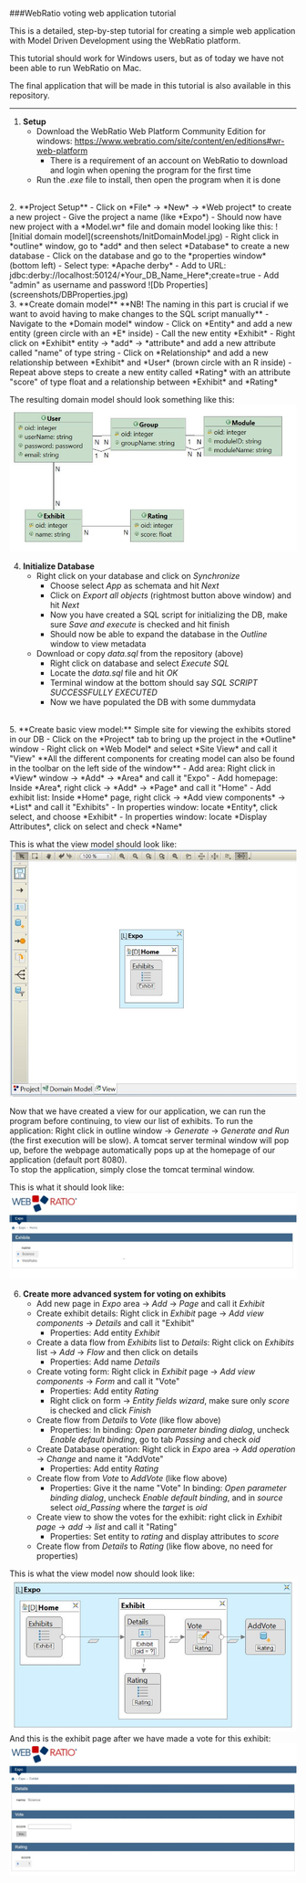 ###WebRatio voting web application tutorial

This is a detailed, step-by-step tutorial for creating a simple web application with Model Driven Development using the WebRatio platform.

This tutorial should work for Windows users, but as of today we have not been able to run WebRatio on Mac.

The final application that will be made in this tutorial is also available in this repository.

---
1. **Setup**
    - Download the WebRatio Web Platform Community Edition for windows: https://www.webratio.com/site/content/en/editions#wr-web-platform
        - There is a requirement of an account on WebRatio to download and login when opening the program for the first time
    - Run the *.exe* file to install, then open the program when it is done
<br>
2. **Project Setup**
    - Click on *File* -> *New* -> *Web project* to create a new project
        - Give the project a name (like *Expo*)
        - Should now have new project with a *Model.wr* file and domain model looking like this:
![Initial domain model](screenshots/InitDomainModel.jpg)     
    - Right click in *outline* window, go to *add* and then select *Database* to create a new database
    - Click on the database and go to the *properties window* (bottom left)
        - Select type: *Apache derby*
        - Add to URL: jdbc:derby://localhost:50124/*Your_DB_Name_Here*;create=true
        - Add "admin" as username and password
![Db Properties](screenshots/DBProperties.jpg) 
<br>
3. **Create domain model**
    **NB! The naming in this part is crucial if we want to avoid having to make changes to the SQL script manually**
    - Navigate to the *Domain model* window
        - Click on *Entity* and add a new entity (green circle with an *E* inside)
        - Call the new entity *Exhibit*
        - Right click on *Exhibit* entity -> *add* -> *attribute* and add a new attribute called "name" of type string
        - Click on *Relationship* and add a new relationship between *Exhibit* and *User* (brown circle with an R inside)
    - Repeat above steps to create a new entity called *Rating* with an attribute "score" of type float and
         a relationship between *Exhibit* and *Rating*

The resulting domain model should look something like this:
![Domain Model Final](screenshots/DomainModelFinal.jpg)

4. **Initialize Database**
    - Right click on your database and click on *Synchronize* 
        - Choose select *App* as schemata and hit *Next*
        - Click on *Export all objects* (rightmost button above window) and hit *Next*
        - Now you have created a SQL script for initializing the DB, make sure *Save and execute* is checked and hit finish
        - Should now be able to expand the database in the *Outline* window to view metadata
    - Download or copy *data.sql* from the repository (above)
        - Right click on database and select *Execute SQL*
        - Locate the *data.sql* file and hit *OK*
        - Terminal window at the bottom should say *SQL SCRIPT SUCCESSFULLY EXECUTED*
        - Now we have populated the DB with some dummydata
<br>
5. **Create basic view model:** Simple site for viewing the exhibits stored in our DB
    - Click on the *Project* tab to bring up the project in the *Outline* window
    - Right click on *Web Model* and select *Site View* and call it "View"
**All the different components for creating model can also be found in the toolbar on the left side of the window**
    - Add area: Right click in *View* window -> *Add* -> *Area* and call it "Expo"
    - Add homepage: Inside *Area*, right click -> *Add* -> *Page* and call it "Home"
    - Add exhibit list: Inside *Home* page, right click -> *Add view components* -> *List* and call it "Exhibits"
        - In properties window: locate *Entity*, click select, and choose *Exhibit*
        - In properties window: locate *Display Attributes*, click on select and check *Name*

This is what the view model should look like:
![Basic exhibit view model](screenshots/BasicView.JPG)

Now that we have created a view for our application, we can run the program before continuing, to view our list of exhibits.
To run the application: Right click in outline window -> *Generate* -> *Generate and Run* (the first execution will be slow).
A tomcat server terminal window will pop up, before the webpage automatically pops up at the homepage of our application (default port 8080).\
To stop the application, simply close the tomcat terminal window.

This is what it should look like:
![Inital home page](screenshots/HomePageInital.jpg)

6. **Create more advanced system for voting on exhibits**
    - Add new page in *Expo* area -> *Add* -> *Page* and call it *Exhibit*
    - Create exhibit details: Right click in *Exhibit* page -> *Add view components* -> *Details* and call it "Exhibit"
        - Properties: Add entity *Exhibit*
    - Create a data flow from *Exhibits* list to *Details*: Right click on *Exhibits* list -> *Add* -> *Flow* and then click on details
        - Properties: Add name *Details*
    - Create voting form: Right click in *Exhibit* page -> *Add view components* -> *Form* and call it "Vote"
        - Properties: Add entity *Rating*
        - Right click on form -> *Entity fields wizard*, make sure only *score* is checked and click *Finish*
    - Create flow from *Details* to *Vote* (like flow above)
        - Properties: In binding: *Open parameter binding dialog*, uncheck *Enable default binding*, go to tab *Passing* and check *oid*
    -  Create Database operation: Right click in *Expo* area -> *Add operation* -> *Change* and name it "AddVote"
        - Properties: Add entity *Rating*
    - Create flow from *Vote* to *AddVote* (like flow above)
        - Properties: Give it the name "Vote" 
        In binding: *Open parameter binding dialog*, uncheck *Enable default binding*, and in *source* select *oid_Passing*
              where the *target* is *oid*
    - Create view to show the votes for the exhibit: right click in *Exhibit page* -> *add* -> *list* and call it "Rating"
        - Properties: Set entity to *rating* and display attributes to *score*
    - Create flow from *Details* to *Rating* (like flow above, no need for properties)

This is what the view model now should look like:
![First vote model](screenshots/SimpleVoteView.jpg)
And this is the exhibit page after we have made a vote for this exhibit:
![First vote model](screenshots/ExhibitDetails.jpg)
    

